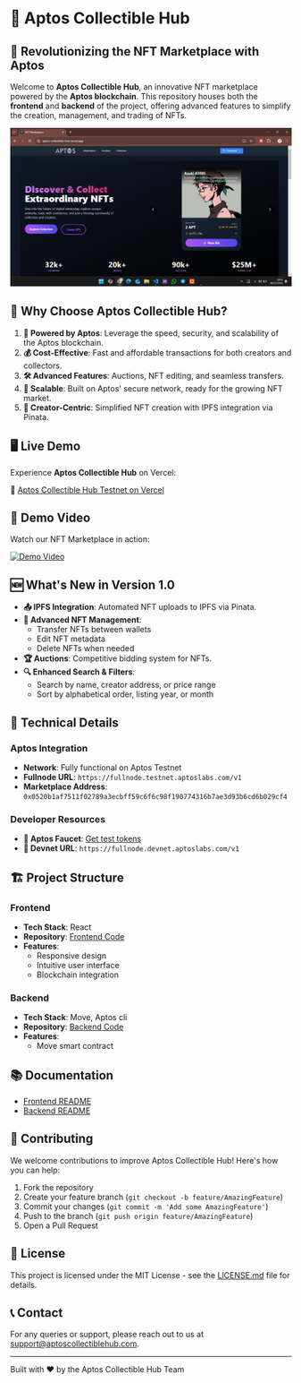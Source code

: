 # 🎨 Aptos Collectible Hub

## 🚀 Revolutionizing the NFT Marketplace with Aptos

Welcome to **Aptos Collectible Hub**, an innovative NFT marketplace powered by the **Aptos blockchain**. This repository houses both the **frontend** and **backend** of the project, offering advanced features to simplify the creation, management, and trading of NFTs.

![Aptos Collectible Hub Banner](https://github.com/chiemezie1/Aptos-Collectible-hub/blob/main/Aptos-Collectible-frontend/public/banner-image.jpg)

## 🌟 Why Choose Aptos Collectible Hub?

1. **🔗 Powered by Aptos**: Leverage the speed, security, and scalability of the Aptos blockchain.
2. **💰 Cost-Effective**: Fast and affordable transactions for both creators and collectors.
3. **🛠 Advanced Features**: Auctions, NFT editing, and seamless transfers.
4. **🚀 Scalable**: Built on Aptos' secure network, ready for the growing NFT market.
5. **🎨 Creator-Centric**: Simplified NFT creation with IPFS integration via Pinata.

## 🖥 Live Demo

Experience **Aptos Collectible Hub** on Vercel:

🔗 [Aptos Collectible Hub Testnet on Vercel](https://aptos-collectible-hub.vercel.app/)

## 🎥 Demo Video

Watch our NFT Marketplace in action:

[![Demo Video](https://img.youtube.com/vi/jJo1cdTMc40/0.jpg)](https://youtu.be/jJo1cdTMc40)

## 🆕 What's New in Version 1.0

- **📤 IPFS Integration**: Automated NFT uploads to IPFS via Pinata.
- **🔄 Advanced NFT Management**:
  - Transfer NFTs between wallets
  - Edit NFT metadata
  - Delete NFTs when needed
- **🏆 Auctions**: Competitive bidding system for NFTs.
- **🔍 Enhanced Search & Filters**:
  - Search by name, creator address, or price range
  - Sort by alphabetical order, listing year, or month

## 🔧 Technical Details

### Aptos Integration

- **Network**: Fully functional on Aptos Testnet
- **Fullnode URL**: `https://fullnode.testnet.aptoslabs.com/v1`
- **Marketplace Address**: `0x0520b1af7511f02789a3ecbff59c6f6c98f190774316b7ae3d93b6cd6b029cf4`

### Developer Resources

- **🚰 Aptos Faucet**: [Get test tokens](https://aptos.dev/en/network/faucet)
- **🧪 Devnet URL**: `https://fullnode.devnet.aptoslabs.com/v1`

## 🏗 Project Structure

### Frontend

- **Tech Stack**: React
- **Repository**: [Frontend Code](https://github.com/chiemezie1/Aptos-Collectible-hub/tree/main/Aptos-Collectible-frontend)
- **Features**:
  - Responsive design
  - Intuitive user interface
  - Blockchain integration


### Backend

- **Tech Stack**: Move, Aptos cli
- **Repository**: [Backend Code](https://github.com/chiemezie1/Aptos-Collectible-hub/tree/main/Aptos-Backend)
- **Features**:
  - Move smart contract


## 📚 Documentation

- [Frontend README](https://github.com/chiemezie1/Aptos-Collectible-hub/blob/main/Aptos-Collectible-frontend/README.md)
- [Backend README](https://github.com/chiemezie1/Aptos-Collectible-hub/blob/main/Aptos-Backend/README.md)

## 🤝 Contributing

We welcome contributions to improve Aptos Collectible Hub! Here's how you can help:

1. Fork the repository
2. Create your feature branch (`git checkout -b feature/AmazingFeature`)
3. Commit your changes (`git commit -m 'Add some AmazingFeature'`)
4. Push to the branch (`git push origin feature/AmazingFeature`)
5. Open a Pull Request


## 📄 License

This project is licensed under the MIT License - see the [LICENSE.md](LICENSE.md) file for details.

## 📞 Contact

For any queries or support, please reach out to us at [support@aptoscollectiblehub.com](https://chiemezie-agbo.vercel.app/).

---

Built with ❤️ by the Aptos Collectible Hub Team